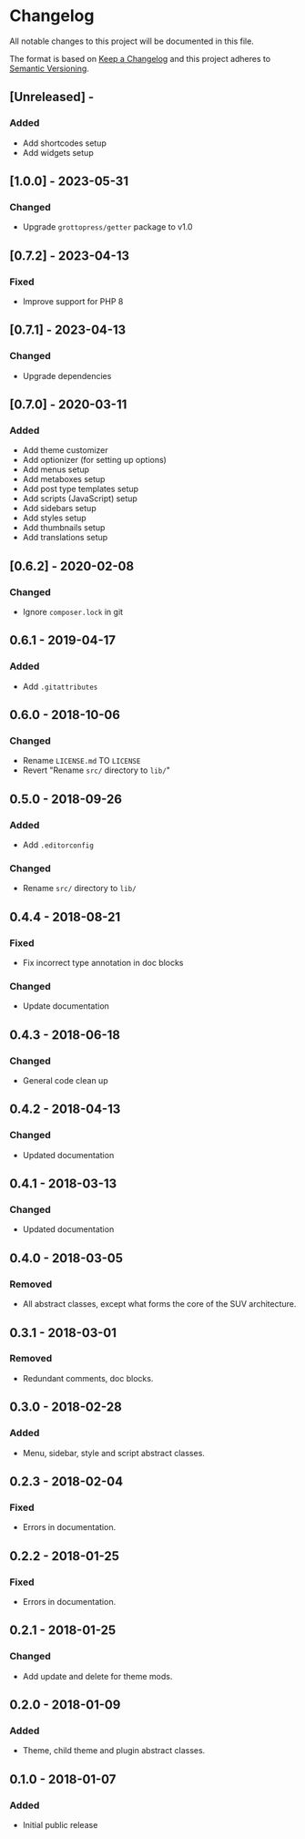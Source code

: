 # Changelog

All notable changes to this project will be documented in this file.

The format is based on [Keep a Changelog](http://keepachangelog.com/en/1.0.0/)
and this project adheres to [Semantic Versioning](http://semver.org/spec/v2.0.0.html).

## [Unreleased] - 

### Added
- Add shortcodes setup
- Add widgets setup

## [1.0.0] - 2023-05-31

### Changed
- Upgrade `grottopress/getter` package to v1.0

## [0.7.2] - 2023-04-13

### Fixed
- Improve support for PHP 8

## [0.7.1] - 2023-04-13

### Changed
- Upgrade dependencies

## [0.7.0] - 2020-03-11

### Added
- Add theme customizer
- Add optionizer (for setting up options)
- Add menus setup
- Add metaboxes setup
- Add post type templates setup
- Add scripts (JavaScript) setup
- Add sidebars setup
- Add styles setup
- Add thumbnails setup
- Add translations setup

## [0.6.2] - 2020-02-08

### Changed
- Ignore `composer.lock` in git

## 0.6.1 - 2019-04-17

### Added
- Add `.gitattributes`

## 0.6.0 - 2018-10-06

### Changed
- Rename `LICENSE.md` TO `LICENSE`
- Revert "Rename `src/` directory to `lib/`"

## 0.5.0 - 2018-09-26

### Added
- Add `.editorconfig`

### Changed
- Rename `src/` directory to `lib/`

## 0.4.4 - 2018-08-21

### Fixed
- Fix incorrect type annotation in doc blocks

### Changed
- Update documentation

## 0.4.3 - 2018-06-18

### Changed
- General code clean up

## 0.4.2 - 2018-04-13

### Changed
- Updated documentation

## 0.4.1 - 2018-03-13

### Changed
- Updated documentation

## 0.4.0 - 2018-03-05

### Removed
- All abstract classes, except what forms the core of the SUV architecture.

## 0.3.1 - 2018-03-01

### Removed
- Redundant comments, doc blocks.

## 0.3.0 - 2018-02-28

### Added
- Menu, sidebar, style and script abstract classes.

## 0.2.3 - 2018-02-04

### Fixed
- Errors in documentation.

## 0.2.2 - 2018-01-25

### Fixed
- Errors in documentation.

## 0.2.1 - 2018-01-25

### Changed
- Add update and delete for theme mods.

## 0.2.0 - 2018-01-09

### Added
- Theme, child theme and plugin abstract classes.

## 0.1.0 - 2018-01-07

### Added
- Initial public release
